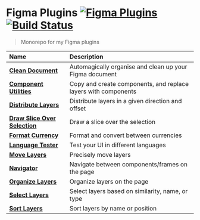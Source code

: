 # Figma Plugins [![Figma Plugins](https://img.shields.io/badge/figma-@yuanqing-1BC47D.svg)](https://figma.com/@yuanqing) [![Build Status](https://img.shields.io/travis/yuanqing/figma-plugins.svg)](https://travis-ci.org/yuanqing/figma-plugins)

> Monorepo for my Figma plugins

Name | Description
:--|:--
[**Clean Document**](packages/figma-clean-document) | Automagically organise and clean up your Figma document
[**Component Utilities**](packages/figma-component-utilities) | Copy and create components, and replace layers with components
[**Distribute Layers**](packages/figma-distribute-layers) | Distribute layers in a given direction and offset
[**Draw Slice Over Selection**](packages/figma-draw-slice-over-selection) | Draw a slice over the selection
[**Format Currency**](packages/figma-format-currency) | Format and convert between currencies
[**Language Tester**](packages/figma-language-tester) | Test your UI in different languages
[**Move Layers**](packages/figma-move-layers) | Precisely move layers
[**Navigator**](packages/figma-navigator) | Navigate between components/frames on the page
[**Organize Layers**](packages/figma-organize-layers) | Organize layers on the page
[**Select Layers**](packages/figma-select-layers) | Select layers based on similarity, name, or type
[**Sort Layers**](packages/figma-sort-layers) | Sort layers by name or position
